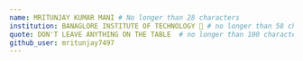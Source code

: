 ```yaml
---
name: MRITUNJAY KUMAR MANI # No longer than 28 characters
institution: BANAGLORE INSTITUTE OF TECHNOLOGY 🚩 # no longer than 58 characters
quote: DON'T LEAVE ANYTHING ON THE TABLE  # no longer than 100 characters, avoid using quotes(") to guarantee the format remains the same.
github_user: mritunjay7497
---
```

